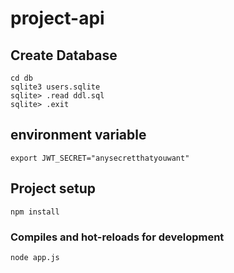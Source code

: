 # project-api


## Create Database
```
cd db
sqlite3 users.sqlite
sqlite> .read ddl.sql
sqlite> .exit
```

## environment variable
```
export JWT_SECRET="anysecretthatyouwant"
```

## Project setup
```
npm install
```

### Compiles and hot-reloads for development
```
node app.js
```
